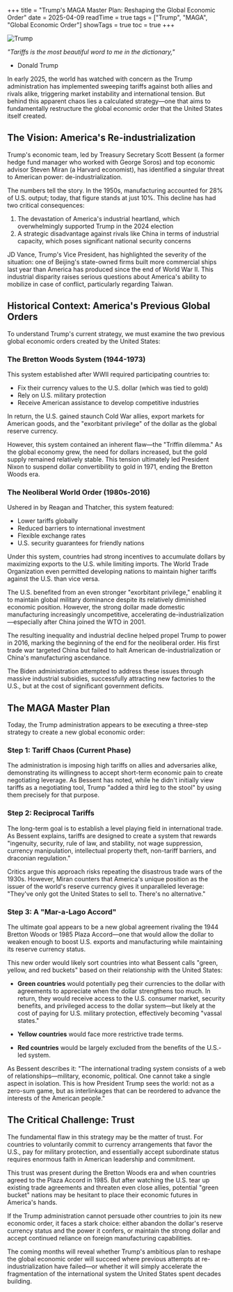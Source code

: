 +++
title = "Trump's MAGA Master Plan: Reshaping the Global Economic Order"
date = 2025-04-09
readTime = true
tags = ["Trump", "MAGA", "Global Economic Order"]
showTags = true
toc = true
+++

![Trump](/images/Gnm8ms0WsAAeXEo.jpeg)

*"Tariffs is the most beautiful word to me in the dictionary,"* 
- Donald Trump 

In early 2025, the world has watched with concern as the Trump administration has implemented sweeping tariffs against both allies and rivals alike, triggering market instability and international tension. But behind this apparent chaos lies a calculated strategy—one that aims to fundamentally restructure the global economic order that the United States itself created.

## The Vision: America's Re-industrialization

Trump's economic team, led by Treasury Secretary Scott Bessent (a former hedge fund manager who worked with George Soros) and top economic advisor Steven Miran (a Harvard economist), has identified a singular threat to American power: de-industrialization.

The numbers tell the story. In the 1950s, manufacturing accounted for 28% of U.S. output; today, that figure stands at just 10%. This decline has had two critical consequences:

1. The devastation of America's industrial heartland, which overwhelmingly supported Trump in the 2024 election
2. A strategic disadvantage against rivals like China in terms of industrial capacity, which poses significant national security concerns

JD Vance, Trump's Vice President, has highlighted the severity of the situation: one of Beijing's state-owned firms built more commercial ships last year than America has produced since the end of World War II. This industrial disparity raises serious questions about America's ability to mobilize in case of conflict, particularly regarding Taiwan.

## Historical Context: America's Previous Global Orders

To understand Trump's current strategy, we must examine the two previous global economic orders created by the United States:

### The Bretton Woods System (1944-1973)

This system established after WWII required participating countries to:
- Fix their currency values to the U.S. dollar (which was tied to gold)
- Rely on U.S. military protection
- Receive American assistance to develop competitive industries

In return, the U.S. gained staunch Cold War allies, export markets for American goods, and the "exorbitant privilege" of the dollar as the global reserve currency.

However, this system contained an inherent flaw—the "Triffin dilemma." As the global economy grew, the need for dollars increased, but the gold supply remained relatively stable. This tension ultimately led President Nixon to suspend dollar convertibility to gold in 1971, ending the Bretton Woods era.

### The Neoliberal World Order (1980s-2016)

Ushered in by Reagan and Thatcher, this system featured:
- Lower tariffs globally
- Reduced barriers to international investment
- Flexible exchange rates
- U.S. security guarantees for friendly nations

Under this system, countries had strong incentives to accumulate dollars by maximizing exports to the U.S. while limiting imports. The World Trade Organization even permitted developing nations to maintain higher tariffs against the U.S. than vice versa.

The U.S. benefited from an even stronger "exorbitant privilege," enabling it to maintain global military dominance despite its relatively diminished economic position. However, the strong dollar made domestic manufacturing increasingly uncompetitive, accelerating de-industrialization—especially after China joined the WTO in 2001.

The resulting inequality and industrial decline helped propel Trump to power in 2016, marking the beginning of the end for the neoliberal order. His first trade war targeted China but failed to halt American de-industrialization or China's manufacturing ascendance.

The Biden administration attempted to address these issues through massive industrial subsidies, successfully attracting new factories to the U.S., but at the cost of significant government deficits.

## The MAGA Master Plan

Today, the Trump administration appears to be executing a three-step strategy to create a new global economic order:

### Step 1: Tariff Chaos (Current Phase)
The administration is imposing high tariffs on allies and adversaries alike, demonstrating its willingness to accept short-term economic pain to create negotiating leverage. As Bessent has noted, while he didn't initially view tariffs as a negotiating tool, Trump "added a third leg to the stool" by using them precisely for that purpose.

### Step 2: Reciprocal Tariffs
The long-term goal is to establish a level playing field in international trade. As Bessent explains, tariffs are designed to create a system that rewards "ingenuity, security, rule of law, and stability, not wage suppression, currency manipulation, intellectual property theft, non-tariff barriers, and draconian regulation."

Critics argue this approach risks repeating the disastrous trade wars of the 1930s. However, Miran counters that America's unique position as the issuer of the world's reserve currency gives it unparalleled leverage: "They've only got the United States to sell to. There's no alternative."

### Step 3: A "Mar-a-Lago Accord"
The ultimate goal appears to be a new global agreement rivaling the 1944 Bretton Woods or 1985 Plaza Accord—one that would allow the dollar to weaken enough to boost U.S. exports and manufacturing while maintaining its reserve currency status.

This new order would likely sort countries into what Bessent calls "green, yellow, and red buckets" based on their relationship with the United States:

- **Green countries** would potentially peg their currencies to the dollar with agreements to appreciate when the dollar strengthens too much. In return, they would receive access to the U.S. consumer market, security benefits, and privileged access to the dollar system—but likely at the cost of paying for U.S. military protection, effectively becoming "vassal states."

- **Yellow countries** would face more restrictive trade terms.

- **Red countries** would be largely excluded from the benefits of the U.S.-led system.

As Bessent describes it: "The international trading system consists of a web of relationships—military, economic, political. One cannot take a single aspect in isolation. This is how President Trump sees the world: not as a zero-sum game, but as interlinkages that can be reordered to advance the interests of the American people."

## The Critical Challenge: Trust

The fundamental flaw in this strategy may be the matter of trust. For countries to voluntarily commit to currency arrangements that favor the U.S., pay for military protection, and essentially accept subordinate status requires enormous faith in American leadership and commitment.

This trust was present during the Bretton Woods era and when countries agreed to the Plaza Accord in 1985. But after watching the U.S. tear up existing trade agreements and threaten even close allies, potential "green bucket" nations may be hesitant to place their economic futures in America's hands.

If the Trump administration cannot persuade other countries to join its new economic order, it faces a stark choice: either abandon the dollar's reserve currency status and the power it confers, or maintain the strong dollar and accept continued reliance on foreign manufacturing capabilities.

The coming months will reveal whether Trump's ambitious plan to reshape the global economic order will succeed where previous attempts at re-industrialization have failed—or whether it will simply accelerate the fragmentation of the international system the United States spent decades building.